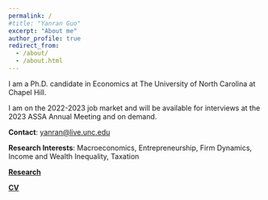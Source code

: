 ```yaml
---
permalink: /
#title: "Yanran Guo"
excerpt: "About me"
author_profile: true
redirect_from: 
  - /about/
  - /about.html
---
```


I am a Ph.D. candidate in Economics at The University of North Carolina at Chapel Hill.      

I am on the 2022-2023 job market and will be available for interviews at the 2023 ASSA Annual Meeting and on demand.

**Contact**: yanran@live.unc.edu

**Research Interests**: Macroeconomics, Entrepreneurship, Firm Dynamics, Income and Wealth Inequality, Taxation

[**Research**](https://yanranecon.github.io/research/)

[**CV**](../files/CV_Yanran.pdf)

<!---**CV**: Coming soon.--->
